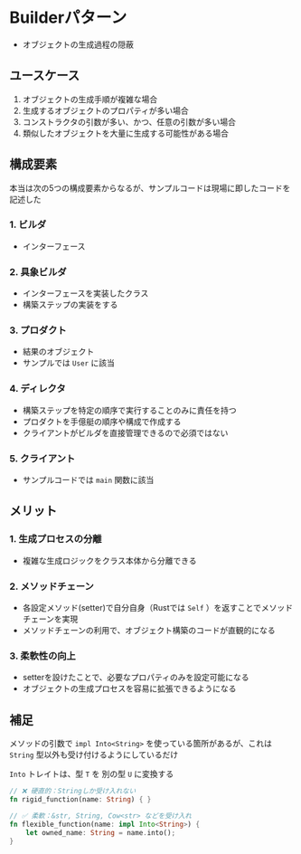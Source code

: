 # Builderパターン

- オブジェクトの生成過程の隠蔽

## ユースケース

1. オブジェクトの生成手順が複雑な場合
2. 生成するオブジェクトのプロパティが多い場合
3. コンストラクタの引数が多い、かつ、任意の引数が多い場合
4. 類似したオブジェクトを大量に生成する可能性がある場合

## 構成要素

本当は次の5つの構成要素からなるが、サンプルコードは現場に即したコードを記述した

### 1. ビルダ

- インターフェース

### 2. 具象ビルダ

- インターフェースを実装したクラス
- 構築ステップの実装をする

### 3. プロダクト

- 結果のオブジェクト
- サンプルでは `User` に該当

### 4. ディレクタ

- 構築ステップを特定の順序で実行することのみに責任を持つ
- プロダクトを手億艇の順序や構成で作成する
- クライアントがビルダを直接管理できるので必須ではない

### 5. クライアント

- サンプルコードでは `main` 関数に該当

## メリット

### 1. 生成プロセスの分離

- 複雑な生成ロジックをクラス本体から分離できる

### 2. メソッドチェーン

- 各設定メソッド(setter)で自分自身（Rustでは `Self` ）を返すことでメソッドチェーンを実現
- メソッドチェーンの利用で、オブジェクト構築のコードが直観的になる

### 3. 柔軟性の向上

- setterを設けたことで、必要なプロパティのみを設定可能になる
- オブジェクトの生成プロセスを容易に拡張できるようになる

## 補足

メソッドの引数で `impl Into<String>` を使っている箇所があるが、これは `String` 型以外も受け付けるようにしているだけ

`Into` トレイトは、型 `T` を 別の型 `U` に変換する

```rs
// ❌ 硬直的：Stringしか受け入れない
fn rigid_function(name: String) { }

// ✅ 柔軟：&str, String, Cow<str> などを受け入れ
fn flexible_function(name: impl Into<String>) {
    let owned_name: String = name.into();
}
```
